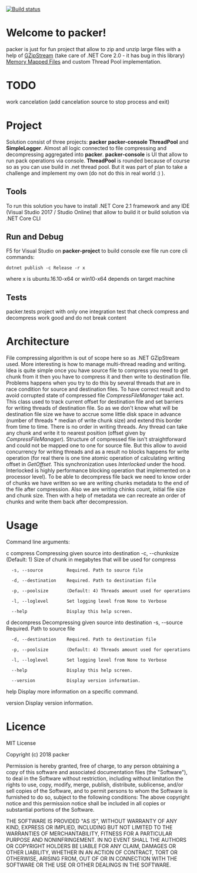 [![Build status](https://ci.appveyor.com/api/projects/status/c8k7b47x9fxeu612/branch/master?svg=true)](https://ci.appveyor.com/project/vladimir-shmidt/packer/branch/master)

# Welcome to packer!
packer is just for fun project that allow to zip and unzip large files with a help of [GZipStream](https://msdn.microsoft.com/ru-ru/library/system.io.compression.gzipstream%28v=vs.110%29.aspx) (take care of .NET Core 2.0 - it has bug in this library) [Memory Mapped Files](https://en.wikipedia.org/wiki/Memory-mapped_file) and custom Thread Pool implementation.

# TODO
work cancelation (add cancelation source to stop process and exit)

# Project
Solution consist of three projects: **packer** **packer-console** **ThreadPool** and **SimpleLogger**.
Almost all logic connected to file compressing and decompressing aggregated into **packer**. **packer-console** is UI that allow to run pack operations via console. **ThreadPool** is rounded because of course so as you can use build in .net thread pool. But it was part of plan to take a challenge and implement my own (do not do this in real world :) ).
## Tools
To run this solution you have to install .NET Core 2.1 framework and any IDE (Visual Studio 2017 / Studio Online) that allow to build it or build solution via .NET Core CLI
## Run and Debug
F5 for Visual Studio on **packer-project** 
to build console exe file run core cli commands:
```
dotnet publish -c Release -r x
```
where x is ubuntu.16.10-x64 or win10-x64 depends on target machine
## Tests
packer.tests project with only one integration test that check compress and decompress work good and do not break content

# Architecture
File compressing algorithm is out of scope here so as .NET GZipStream used. More interesting is how to manage multi-thread reading and writing. Idea is quite simple once you have source file to compress you need to get chunk from it then you have to compress it and then write to destination file. 
Problems happens when you try to do this by several threads that are in race condition for source and destination files. To have correct result and to avoid corrupted state of compressed file *CompressFileManager* take act. This class used to track current offset for destination file and set barriers for writing threads of destination file. So as we don't know what will be destination file size we have to accrue some little disk space in advance (number of threads * median of write chunk size) and extend this border from time to time. 
There is no order in writing threads. Any thread can take any chunk and write it to nearest position (offset given by *CompressFileManager*). Structure of compressed file isn't straightforward and could not be mapped one to one for source file. But this allow to avoid concurrency for writing threads and as a result no blocks happens for write operation (for real there is one tine atomic operation of calculating writing offset in *GetOffset*. This synchronization uses *Interlocked* under the hood. Interlocked is highly performance blocking operation that implemented on a processor level).
To be able to decompress file back we need to know order of chunks we have written so we are writing chunks metadata to the end of the file after compression. Also we are writing chinks count, initial file size and chunk size. Then with a help of metadata we can recreate an order of chunks and write them back after decompression.

# Usage
Command line arguments:

  c compress      Compressing given source into destination
	  -c, --chunksize      (Default: 1) Size of chunk in megabytes that will be used for compress

	  -s, --source         Required. Path to source file

	  -d, --destination    Required. Path to destination file

	  -p, --poolsize       (Default: 4) Threads amount used for operations

	  -l, --loglevel       Set logging level from None to Verbose

	  --help               Display this help screen.


  d decompress    Decompressing given source into destination
	  -s, --source         Required. Path to source file

	  -d, --destination    Required. Path to destination file

	  -p, --poolsize       (Default: 4) Threads amount used for operations

	  -l, --loglevel       Set logging level from None to Verbose

	  --help               Display this help screen.

	  --version            Display version information.
  
  help          Display more information on a specific command.

  version       Display version information.

# Licence
MIT License

Copyright (c) 2018 packer

Permission is hereby granted, free of charge, to any person obtaining a copy of this software and associated documentation files (the "Software"), to deal in the Software without restriction, including without limitation the rights to use, copy, modify, merge, publish, distribute, sublicense, and/or sell copies of the Software, and to permit persons to whom the Software is furnished to do so, subject to the following conditions:
The above copyright notice and this permission notice shall be included in all copies or substantial portions of the Software.

THE SOFTWARE IS PROVIDED "AS IS", WITHOUT WARRANTY OF ANY KIND, EXPRESS OR IMPLIED, INCLUDING BUT NOT LIMITED TO THE WARRANTIES OF MERCHANTABILITY, FITNESS FOR A PARTICULAR PURPOSE AND NONINFRINGEMENT. IN NO EVENT SHALL THE AUTHORS OR COPYRIGHT HOLDERS BE LIABLE FOR ANY CLAIM, DAMAGES OR OTHER LIABILITY, WHETHER IN AN ACTION OF CONTRACT, TORT OR OTHERWISE, ARISING FROM, OUT OF OR IN CONNECTION WITH THE SOFTWARE OR THE USE OR OTHER DEALINGS IN THE SOFTWARE.
